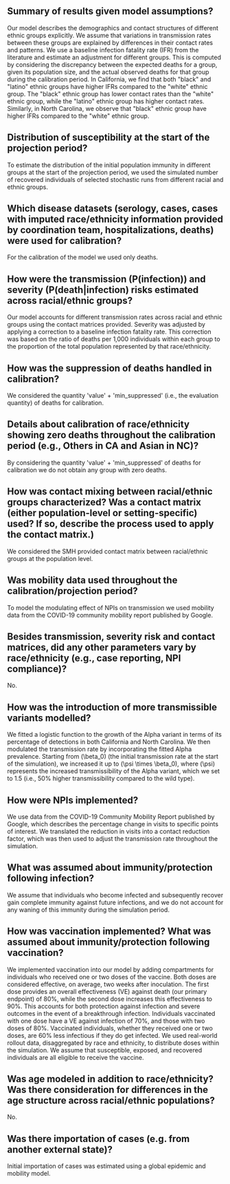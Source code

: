 ## Summary of results given model assumptions? 
Our model describes the demographics and contact structures of different ethnic groups explicitly. We assume that variations in transmission rates between these groups are explained by differences in their contact rates and patterns. We use a baseline infection fatality rate (IFR) from the literature and estimate an adjustment for different groups. This is computed by considering the discrepancy between the expected deaths for a group, given its population size, and the actual observed deaths for that group during the calibration period. In California, we find that both "black" and "latino" ethnic groups have higher IFRs compared to the "white" ethnic group. The "black" ethnic group has lower contact rates than the "white" ethnic group, while the "latino" ethnic group has higher contact rates. Similarly, in North Carolina, we observe that "black" ethnic group have higher IFRs compared to the "white" ethnic group.

## Distribution of susceptibility at the start of the projection period? 
To estimate the distribution of the initial population immunity in different groups at the start of the projection period, we used the simulated number of recovered individuals of selected stochastic runs from different racial and ethnic groups.

## Which disease datasets (serology, cases, cases with imputed race/ethnicity information provided by coordination team, hospitalizations, deaths) were used for calibration? 
For the calibration of the model we used only deaths. 

## How were the transmission (P(infection)) and severity (P(death|infection) risks estimated across racial/ethnic groups? 
Our model accounts for different transmission rates across racial and ethnic groups using the contact matrices provided. Severity was adjusted by applying a correction to a baseline infection fatality rate. This correction was based on the ratio of deaths per 1,000 individuals within each group to the proportion of the total population represented by that race/ethnicity.

## How was the suppression of deaths handled in calibration? 
We considered the quantity 'value' + 'min_suppressed' (i.e., the evaluation quantity) of deaths for calibration. 

## Details about calibration of race/ethnicity showing zero deaths throughout the calibration period (e.g., Others in CA and Asian in NC)? 
By considering the quantity 'value' + 'min_suppressed' of deaths for calibration we do not obtain any group with zero deaths.

## How was contact mixing between racial/ethnic groups characterized? Was a contact matrix (either population-level or setting-specific) used? If so, describe the process used to apply the contact matrix.)
We considered the SMH provided contact matrix between racial/ethnic groups at the population level. 

## Was mobility data used throughout the calibration/projection period? 
To model the modulating effect of NPIs on transmission we used mobility data from the COVID-19 community mobility report published by Google. 

## Besides transmission, severity risk and contact matrices, did any other parameters vary by race/ethnicity (e.g., case reporting, NPI compliance)? 
No.

## How was the introduction of more transmissible variants modelled?
We fitted a logistic function to the growth of the Alpha variant in terms of its percentage of detections in both California and North Carolina. We then modulated the transmission rate by incorporating the fitted Alpha prevalence. Starting from \(\beta_0\) (the initial transmission rate at the start of the simulation), we increased it up to \(\psi \times \beta_0\), where \(\psi\) represents the increased transmissibility of the Alpha variant, which we set to 1.5 (i.e., 50% higher transmissibility compared to the wild type).

## How were NPIs implemented? 
We use data from the COVID-19 Community Mobility Report published by Google, which describes the percentage change in visits to specific points of interest. We translated the reduction in visits into a contact reduction factor, which was then used to adjust the transmission rate throughout the simulation.

## What was assumed about immunity/protection following infection? 
We assume that individuals who become infected and subsequently recover gain complete immunity against future infections, and we do not account for any waning of this immunity during the simulation period.

## How was vaccination implemented? What was assumed about immunity/protection following vaccination? 
We implemented vaccination into our model by adding compartments for individuals who received one or two doses of the vaccine. Both doses are considered effective, on average, two weeks after inoculation. The first dose provides an overall effectiveness (VE) against death (our primary endpoint) of 80%, while the second dose increases this effectiveness to 90%. This accounts for both protection against infection and severe outcomes in the event of a breakthrough infection. Individuals vaccinated with one dose have a VE against infection of 70%, and those with two doses of 80%. Vaccinated individuals, whether they received one or two doses, are 60% less infectious if they do get infected. We used real-world rollout data, disaggregated by race and ethnicity, to distribute doses within the simulation. We assume that susceptible, exposed, and recovered individuals are all eligible to receive the vaccine.

## Was age modeled in addition to race/ethnicity? Was there consideration for differences in the age structure across racial/ethnic populations? 
No.

## Was there importation of cases (e.g. from another external state)? 
Initial importation of cases was estimated using a global epidemic and mobility model. 

